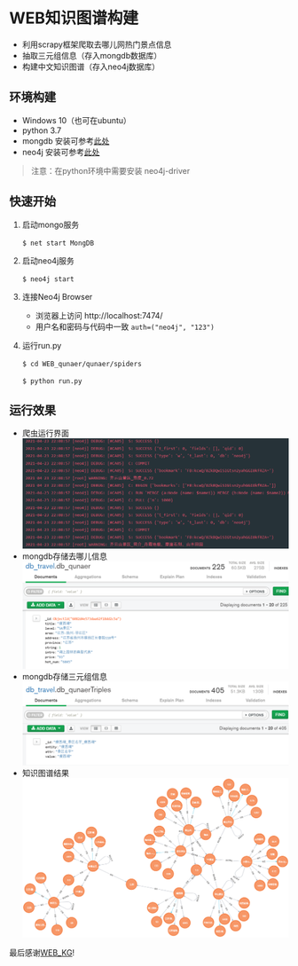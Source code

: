 # WEB知识图谱构建

* 利用scrapy框架爬取去哪儿网热门景点信息
* 抽取三元组信息（存入mongdb数据库）
* 构建中文知识图谱（存入neo4j数据库）

## 环境构建
* Windows 10（也可在ubuntu）
* python 3.7
* mongdb 安装可参考[此处](https://www.cnblogs.com/billyzh/p/5913687.html)
* neo4j 安装可参考[此处](https://www.cnblogs.com/ljhdo/archive/2017/05/19/5521577.html)
> 注意：在python环境中需要安装 neo4j-driver

## 快速开始
1. 启动mongo服务

	`$ net start MongDB`

2. 启动neo4j服务

	`$ neo4j start`

3. 连接Neo4j Browser

	* 浏览器上访问 http://localhost:7474/
	* 用户名和密码与代码中一致 `auth=("neo4j", "123")`
	
4. 运行run.py

	`$ cd WEB_qunaer/qunaer/spiders`

	`$ python run.py`

## 运行效果
* 爬虫运行界面
![1](https://github.com/xxrz/WEB_qunaer/blob/main/images/crawler.png "爬虫运行界面")
* mongdb存储去哪儿信息
![2](https://github.com/xxrz/WEB_qunaer/blob/main/images/db_qunaer.png "去哪儿信息")
* mongdb存储三元组信息
![3](https://github.com/xxrz/WEB_qunaer/blob/main/images/db_qunaerTriples.png "三元组信息")
* 知识图谱结果
![4](https://github.com/xxrz/WEB_qunaer/blob/main/images/Knowledge%20Graph.png "知识图谱")



最后感谢[WEB_KG](https://github.com/lixiang0/WEB_KG)!




